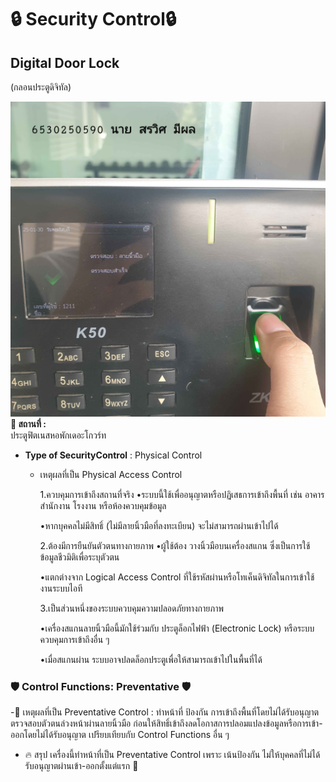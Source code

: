 # 🔒 Security Control🔒  
## **Digital Door Lock**  
(กลอนประตูดิจิทัล)  

![security](pic/20250130_181447.jpg)
**📍 สถานที่ :**  
ประตูฟิตเนสหอพักเดอะโกวร์ท 
- **Type of SecurityControl** : Physical Control
  - เหตุผลที่เป็น Physical Access Control
    
    1.ควบคุมการเข้าถึงสถานที่จริง
    •ระบบนี้ใช้เพื่ออนุญาตหรือปฏิเสธการเข้าถึงพื้นที่ เช่น อาคาร สำนักงาน โรงงาน หรือห้องควบคุมข้อมูล    

    •หากบุคคลไม่มีสิทธิ์ (ไม่มีลายนิ้วมือที่ลงทะเบียน) จะไม่สามารถผ่านเข้าไปได้
    
    2.ต้องมีการยืนยันตัวตนทางกายภาพ
    •ผู้ใช้ต้อง วางนิ้วมือบนเครื่องสแกน ซึ่งเป็นการใช้ข้อมูลชีวมิติเพื่อระบุตัวตน
    
    •แตกต่างจาก Logical Access Control ที่ใช้รหัสผ่านหรือโทเค็นดิจิทัลในการเข้าใช้งานระบบไอที
    
    3.เป็นส่วนหนึ่งของระบบควบคุมความปลอดภัยทางกายภาพ
    
     •เครื่องสแกนลายนิ้วมือนี้มักใช้ร่วมกับ ประตูล็อกไฟฟ้า (Electronic Lock) หรือระบบควบคุมการเข้าถึงอื่น ๆ
    
     •เมื่อสแกนผ่าน ระบบอาจปลดล็อกประตูเพื่อให้สามารถเข้าไปในพื้นที่ได้

### 🛡️ **Control Functions: Preventative**  🛡️
-🔹 เหตุผลที่เป็น Preventative Control :
ทำหน้าที่ ป้องกัน การเข้าถึงพื้นที่โดยไม่ได้รับอนุญาตตรวจสอบตัวตนล่วงหน้าผ่านลายนิ้วมือ ก่อนให้สิทธิ์เข้าถึงลดโอกาสการปลอมแปลงข้อมูลหรือการเข้า-ออกโดยไม่ได้รับอนุญาต เปรียบเทียบกับ Control Functions อื่น ๆ
- 🔥 สรุป
เครื่องนี้ทำหน้าที่เป็น Preventative Control เพราะ เน้นป้องกัน ไม่ให้บุคคลที่ไม่ได้รับอนุญาตผ่านเข้า-ออกตั้งแต่แรก 🎯
